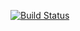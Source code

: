 [![Build Status](http://3f44feabe81c.mylabserver.com:8080/buildStatus/icon?job=node%2Fresult-test&color=purple)](http://3f44feabe81c.mylabserver.com:8080/job/node/job/result-test/)
